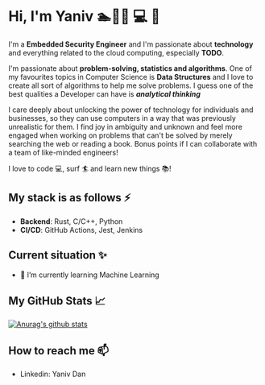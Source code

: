 # Hi, I'm Yaniv 🏊🚴🏃 💻 🦀

I'm a **Embedded Security Engineer** and I'm passionate about **technology** and everything related to the cloud computing, especially **TODO**.

I'm passionate about **problem-solving, statistics and algorithms**. One of my favourites topics in Computer Science is **Data Structures** and I love to create all sort of algorithms to help me solve problems. I guess one of the best qualities a Developer can have is ***analytical thinking*** 

I care deeply about unlocking the power of technology for individuals and businesses, so they can use computers in a way that was previously unrealistic for them. I find joy in ambiguity and unknown and feel more engaged when working on problems that can't be solved by merely searching the web or reading a book. Bonus points if I can collaborate with a team of like-minded engineers!

I love to code :computer:, surf :surfer: and learn new things :books:!

## My stack is as follows ⚡
* **Backend**: Rust, C/C++, Python 
* **CI/CD**: GitHub Actions, Jest, Jenkins


## Current situation ✨

- 🌱 I’m currently learning Machine Learning


## My GitHub Stats &#x1f4c8;

[![Anurag's github stats](https://github-readme-stats.vercel.app/api?username=YanivDan&count_private=true&show_icons=true&theme=algolia)](https://github.com/anuraghazra/github-readme-stats)


## How to reach me 📫
- Linkedin: Yaniv Dan
